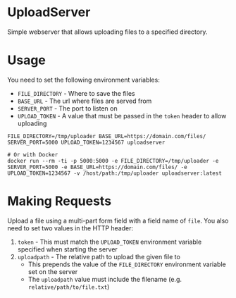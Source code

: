 # UploadServer

Simple webserver that allows uploading files to a specified directory.

# Usage

You need to set the following environment variables:

* `FILE_DIRECTORY` - Where to save the files
* `BASE_URL` - The url where files are served from
* `SERVER_PORT` - The port to listen on
* `UPLOAD_TOKEN` - A value that must be passed in the `token` header to allow uploading

```
FILE_DIRECTORY=/tmp/uploader BASE_URL=https://domain.com/files/ SERVER_PORT=5000 UPLOAD_TOKEN=1234567 uploadserver

# Or with Docker
docker run --rm -ti -p 5000:5000 -e FILE_DIRECTORY=/tmp/uploader -e SERVER_PORT=5000 -e BASE_URL=https://domain.com/files/ -e UPLOAD_TOKEN=1234567 -v /host/path:/tmp/uploader uploadserver:latest
```

# Making Requests

Upload a file using a multi-part form field with a field name of `file`. You also need to set two values in the HTTP header:

1. `token` - This must match the `UPLOAD_TOKEN` environment variable specified when starting the server
2. `uploadpath` - The relative path to upload the given file to
    * This prepends the value of the `FILE_DIRECTORY` environment variable set on the server
    * The `uploadpath` value must include the filename (e.g. `relative/path/to/file.txt`)
